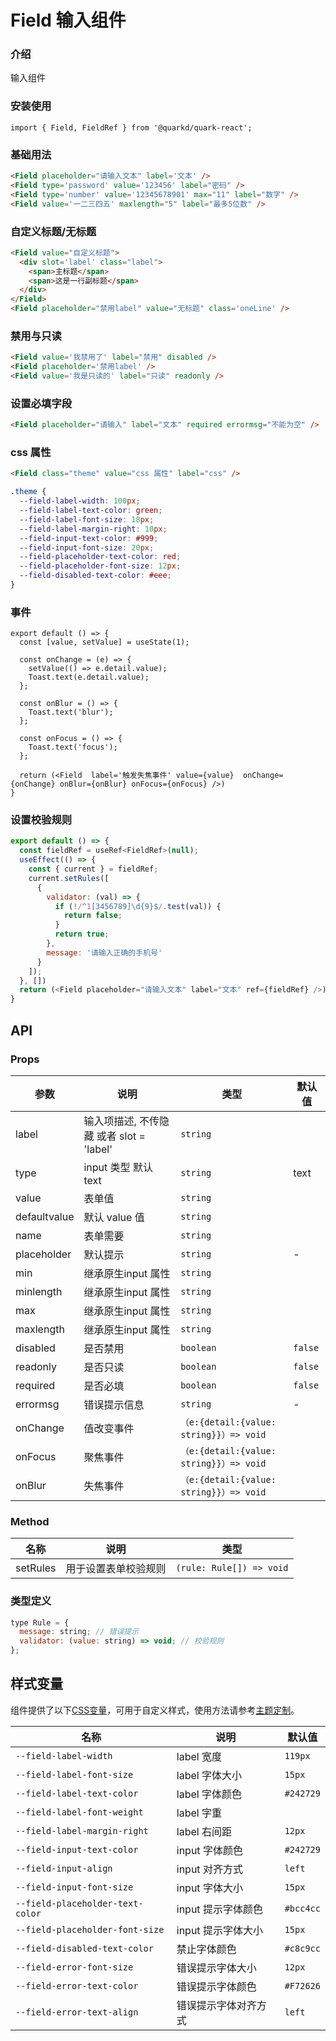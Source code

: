 # Field 输入组件

### 介绍

输入组件

### 安装使用

```tsx
import { Field, FieldRef } from '@quarkd/quark-react';
```

### 基础用法

```html
<Field placeholder="请输入文本" label='文本' />
<Field type='password' value='123456' label="密码" />
<Field type='number' value='12345678901' max="11" label="数字" />
<Field value='一二三四五' maxlength="5" label="最多5位数" />
```
### 自定义标题/无标题
```html
<Field value="自定义标题">
  <div slot='label' class="label">
    <span>主标题</span>
    <span>这是一行副标题</span>
  </div>
</Field>
<Field placeholder="禁用label" value="无标题" class='oneLine' />
```
### 禁用与只读
```html
<Field value='我禁用了' label="禁用" disabled />
<Field placeholder='禁用label' />
<Field value='我是只读的' label="只读" readonly />
```
### 设置必填字段
```html
<Field placeholder="请输入" label="文本" required errormsg="不能为空" />
```
### css 属性
```html
<Field class="theme" value="css 属性" label="css" />
```

```css
.theme {
  --field-label-width: 100px;
  --field-label-text-color: green;
  --field-label-font-size: 18px;
  --field-label-margin-right: 10px;
  --field-input-text-color: #999;
  --field-input-font-size: 20px;
  --field-placeholder-text-color: red;
  --field-placeholder-font-size: 12px;
  --field-disabled-text-color: #eee;
}
```
### 事件
```tsx
export default () => {
  const [value, setValue] = useState(1);

  const onChange = (e) => {
    setValue(() => e.detail.value);
    Toast.text(e.detail.value);
  };

  const onBlur = () => {
    Toast.text('blur');
  };

  const onFocus = () => {
    Toast.text('focus');
  };

  return (<Field  label='触发失焦事件' value={value}  onChange={onChange} onBlur={onBlur} onFocus={onFocus} />)
}
```

### 设置校验规则
```js
export default () => {
  const fieldRef = useRef<FieldRef>(null);
  useEffect(() => {
    const { current } = fieldRef;
    current.setRules([
      {
        validator: (val) => {
          if (!/^1[3456789]\d{9}$/.test(val)) {
            return false;
          }
          return true;
        },
        message: '请输入正确的手机号'
      }
    ]);
  }, [])
  return (<Field placeholder="请输入文本" label="文本" ref={fieldRef} />)
}
```

## API

### Props

| 参数         | 说明                             | 类型   | 默认值           |
|--------------|----------------------------------|--------|------------------|
|label|输入项描述, 不传隐藏 或者 slot = 'label'|`string` |
| type     |  input 类型 默认text |         `string` | text
| value     |   表单值| `string` |         |
| defaultvalue     |    默认 value 值                          | `string` |   |
| name     |   表单需要  | `string` |        |
|placeholder |默认提示|`string`|-|
|min |继承原生input 属性| `string`||
|minlength |继承原生input 属性|`string`||
|max |继承原生input 属性| `string`||
|maxlength |继承原生input 属性|`string`||
|disabled | 是否禁用|`boolean`|`false`|
|readonly | 是否只读|`boolean`|`false`|
|required | 是否必填|`boolean`|`false`|
|errormsg | 错误提示信息|`string`|-|
| onChange         | 值改变事件                  | `（e:{detail:{value: string}}）=> void`    |  |
| onFocus         | 聚焦事件         | `（e:{detail:{value: string}}）=> void`    |   |
| onBlur         | 失焦事件          | `（e:{detail:{value: string}}）=> void`              |  |

### Method 
| 名称         | 说明                             | 类型   |
|--------------|----------------------------------|--------|
| setRules         | 用于设置表单校验规则 |      `(rule: Rule[]) => void`   |

### 类型定义
```js
type Rule = {
  message: string; // 错误提示
  validator: (value: string) => void; // 校验规则
};
```

## 样式变量
组件提供了以下[CSS变量](https://developer.mozilla.org/zh-CN/docs/Web/CSS/Using_CSS_custom_properties)，可用于自定义样式，使用方法请参考[主题定制](#/theme)。

| 名称      | 说明                                | 默认值           |
|--------------|----------------------------------|------------------|
| `--field-label-width`     |  label 宽度 | `119px`
| `--field-label-font-size`    |   label 字体大小                         | `15px`  |
| `--field-label-text-color`    |   label 字体颜色                         | `#242729`  |
|`--field-label-font-weight`    |   label 字重                         |   |
| `--field-label-margin-right` |label 右间距|`12px`|
|`--field-input-text-color` |input 字体颜色|`#242729`|
|`--field-input-align` |input 对齐方式|`left`  |
|`--field-input-font-size` |input 字体大小|`15px`|
|`--field-placeholder-text-color` | input 提示字体颜色|`#bcc4cc`|
|`--field-placeholder-font-size` | input 提示字体大小|`15px`|
|`--field-disabled-text-color` | 禁止字体颜色|`#c8c9cc`|
|`--field-error-font-size` | 错误提示字体大小 | `12px`  |
|`--field-error-text-color` |错误提示字体颜色 |`#F72626`  |
|`--field-error-text-align` |错误提示字体对齐方式 |`left`|
